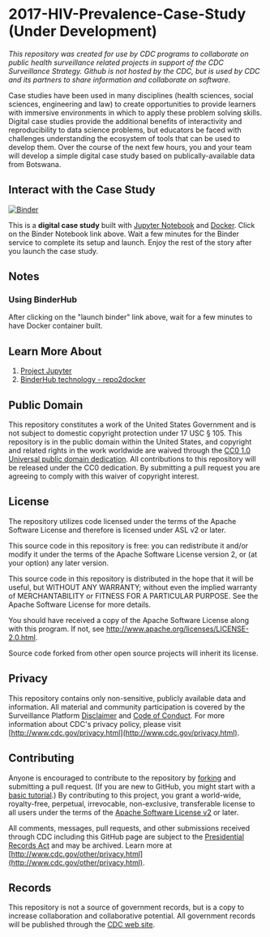 # 2017-HIV-Prevalence-Case-Study (Under Development)

*This repository was created for use by CDC programs to collaborate on public health surveillance related projects in support of the CDC Surveillance Strategy. Github is not hosted by the CDC, but is used by CDC and its partners to share information and collaborate on software.*

Case studies have been used in many disciplines (health sciences, social sciences, engineering and law) to create opportunities to provide learners with immersive environments in which to apply these problem solving skills. Digital case studies provide the additional benefits of interactivity and reproducibility to data science problems, but educators be faced with challenges understanding the ecosystem of tools that can be used to develop them. Over the course of the next few hours, you and your team will develop a simple digital case study based on publically-available data from Botswana.

## Interact with the Case Study
[![Binder](https://beta.mybinder.org/badge.svg)](https://beta.mybinder.org/v2/gh/PHI-Case-Studies/2019-HIV-Prevalence-Botswana/master) 

This is a **digital case study** built with [Jupyter Notebook](https://jupyter.org/) and [Docker](https://www.docker.com/). Click on the Binder Notebook link above. Wait a few minutes for the Binder service to complete its setup and launch. Enjoy the rest of the story after you launch the case study.

## Notes
### Using BinderHub
After clicking on the "launch binder" link above, wait for a few minutes to have Docker container built. 

## Learn More About
1. [Project Jupyter](https://jupyter.org/)
2. [BinderHub technology - repo2docker](https://repo2docker.readthedocs.io/en/latest/)

## Public Domain
This repository constitutes a work of the United States Government and is not
subject to domestic copyright protection under 17 USC § 105. This repository is in
the public domain within the United States, and copyright and related rights in
the work worldwide are waived through the [CC0 1.0 Universal public domain dedication](https://creativecommons.org/publicdomain/zero/1.0/).
All contributions to this repository will be released under the CC0 dedication. By
submitting a pull request you are agreeing to comply with this waiver of
copyright interest.

## License
The repository utilizes code licensed under the terms of the Apache Software
License and therefore is licensed under ASL v2 or later.

This source code in this repository is free: you can redistribute it and/or modify it under
the terms of the Apache Software License version 2, or (at your option) any
later version.

This source code in this repository is distributed in the hope that it will be useful, but WITHOUT ANY
WARRANTY; without even the implied warranty of MERCHANTABILITY or FITNESS FOR A
PARTICULAR PURPOSE. See the Apache Software License for more details.

You should have received a copy of the Apache Software License along with this
program. If not, see http://www.apache.org/licenses/LICENSE-2.0.html.

Source code forked from other open source projects will inherit its license.

## Privacy
This repository contains only non-sensitive, publicly available data and
information. All material and community participation is covered by the
Surveillance Platform [Disclaimer](https://github.com/CDCgov/template/blob/master/DISCLAIMER.md)
and [Code of Conduct](https://github.com/CDCgov/template/blob/master/code-of-conduct.md).
For more information about CDC's privacy policy, please visit [http://www.cdc.gov/privacy.html](http://www.cdc.gov/privacy.html).

## Contributing
Anyone is encouraged to contribute to the repository by [forking](https://help.github.com/articles/fork-a-repo)
and submitting a pull request. (If you are new to GitHub, you might start with a
[basic tutorial](https://help.github.com/articles/set-up-git).) By contributing
to this project, you grant a world-wide, royalty-free, perpetual, irrevocable,
non-exclusive, transferable license to all users under the terms of the
[Apache Software License v2](http://www.apache.org/licenses/LICENSE-2.0.html) or
later.

All comments, messages, pull requests, and other submissions received through
CDC including this GitHub page are subject to the [Presidential Records Act](http://www.archives.gov/about/laws/presidential-records.html)
and may be archived. Learn more at [http://www.cdc.gov/other/privacy.html](http://www.cdc.gov/other/privacy.html).

## Records
This repository is not a source of government records, but is a copy to increase
collaboration and collaborative potential. All government records will be
published through the [CDC web site](http://www.cdc.gov).
